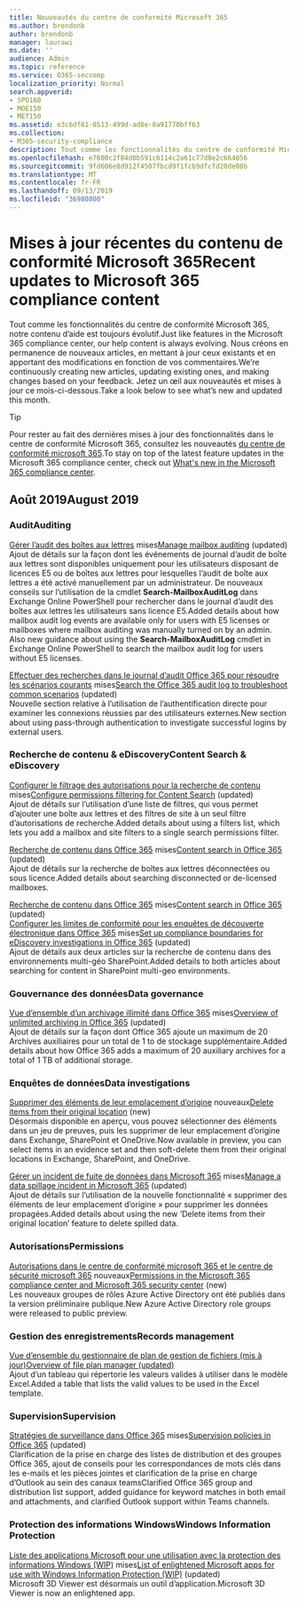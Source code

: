 ```yaml
---
title: Nouveautés du centre de conformité Microsoft 365
ms.author: brendonb
author: brendonb
manager: laurawi
ms.date: ''
audience: Admin
ms.topic: reference
ms.service: O365-seccomp
localization_priority: Normal
search.appverid:
- SPO160
- MOE150
- MET150
ms.assetid: e3c6df61-8513-499d-ad8e-8a91770bff63
ms.collection:
- M365-security-compliance
description: Tout comme les fonctionnalités du centre de conformité Microsoft 365, notre contenu d’aide est toujours évolutif. Nous créons en permanence de nouveaux articles, en mettant à jour ceux existants et en apportant des modifications en fonction de vos commentaires. Découvrez les nouveautés et mises à jour ce mois-ci.
ms.openlocfilehash: e7600c2f84d0b591c6114c2a61c77d8e2c664056
ms.sourcegitcommit: 9fd606e8d912f4507fbcd9f1fcb9dfcfd20de08b
ms.translationtype: MT
ms.contentlocale: fr-FR
ms.lasthandoff: 09/13/2019
ms.locfileid: "36980800"
---
```

# <a name="recent-updates-to-microsoft-365-compliance-content"></a><span data-ttu-id="cd5d3-105">Mises à jour récentes du contenu de conformité Microsoft 365</span><span class="sxs-lookup"><span data-stu-id="cd5d3-105">Recent updates to Microsoft 365 compliance content</span></span>

<span data-ttu-id="cd5d3-106">Tout comme les fonctionnalités du centre de conformité Microsoft 365, notre contenu d’aide est toujours évolutif.</span><span class="sxs-lookup"><span data-stu-id="cd5d3-106">Just like features in the Microsoft 365 compliance center, our help content is always evolving.</span></span> <span data-ttu-id="cd5d3-107">Nous créons en permanence de nouveaux articles, en mettant à jour ceux existants et en apportant des modifications en fonction de vos commentaires.</span><span class="sxs-lookup"><span data-stu-id="cd5d3-107">We’re continuously creating new articles, updating existing ones, and making changes based on your feedback.</span></span> <span data-ttu-id="cd5d3-108">Jetez un œil aux nouveautés et mises à jour ce mois-ci-dessous.</span><span class="sxs-lookup"><span data-stu-id="cd5d3-108">Take a look below to see what’s new and updated this month.</span></span>

> [!TIP]
> <span data-ttu-id="cd5d3-109">Pour rester au fait des dernières mises à jour des fonctionnalités dans le centre de conformité Microsoft 365, consultez les nouveautés [du centre de conformité microsoft 365](whats-new.md).</span><span class="sxs-lookup"><span data-stu-id="cd5d3-109">To stay on top of the latest feature updates in the Microsoft 365 compliance center, check out [What's new in the Microsoft 365 compliance center](whats-new.md).</span></span>

## <a name="august-2019"></a><span data-ttu-id="cd5d3-110">Août 2019</span><span class="sxs-lookup"><span data-stu-id="cd5d3-110">August 2019</span></span>

### <a name="auditing"></a><span data-ttu-id="cd5d3-111">Audit</span><span class="sxs-lookup"><span data-stu-id="cd5d3-111">Auditing</span></span>

<span data-ttu-id="cd5d3-112">[Gérer l’audit des boîtes aux lettres](enable-mailbox-auditing.md#more-information) mises</span><span class="sxs-lookup"><span data-stu-id="cd5d3-112">[Manage mailbox auditing](enable-mailbox-auditing.md#more-information) (updated)</span></span><br><span data-ttu-id="cd5d3-113">Ajout de détails sur la façon dont les événements de journal d’audit de boîte aux lettres sont disponibles uniquement pour les utilisateurs disposant de licences E5 ou de boîtes aux lettres pour lesquelles l’audit de boîte aux lettres a été activé manuellement par un administrateur. De nouveaux conseils sur l’utilisation de la cmdlet **Search-MailboxAuditLog** dans Exchange Online PowerShell pour rechercher dans le journal d’audit des boîtes aux lettres les utilisateurs sans licence E5.</span><span class="sxs-lookup"><span data-stu-id="cd5d3-113">Added details about how mailbox audit log events are available only for users with E5 licenses or mailboxes where mailbox auditing was manually turned on by an admin. Also new guidance about using the **Search-MailboxAuditLog** cmdlet in Exchange Online PowerShell to search the mailbox audit log for users without E5 licenses.</span></span>

<span data-ttu-id="cd5d3-114">[Effectuer des recherches dans le journal d’audit Office 365 pour résoudre les scénarios courants](auditing-troubleshooting-scenarios.md#investigate-why-there-was-a-successful-login-by-a-user-outside-your-organization) mises</span><span class="sxs-lookup"><span data-stu-id="cd5d3-114">[Search the Office 365 audit log to troubleshoot common scenarios](auditing-troubleshooting-scenarios.md#investigate-why-there-was-a-successful-login-by-a-user-outside-your-organization) (updated)</span></span><br><span data-ttu-id="cd5d3-115">Nouvelle section relative à l’utilisation de l’authentification directe pour examiner les connexions réussies par des utilisateurs externes.</span><span class="sxs-lookup"><span data-stu-id="cd5d3-115">New section about using pass-through authentication to investigate successful logins by external users.</span></span>

### <a name="content-search--ediscovery"></a><span data-ttu-id="cd5d3-116">Recherche de contenu & eDiscovery</span><span class="sxs-lookup"><span data-stu-id="cd5d3-116">Content Search & eDiscovery</span></span>

<span data-ttu-id="cd5d3-117">[Configurer le filtrage des autorisations pour la recherche de contenu](permissions-filtering-for-content-search.md#using-a-filters-list-to-combine-filter-types) mises</span><span class="sxs-lookup"><span data-stu-id="cd5d3-117">[Configure permissions filtering for Content Search](permissions-filtering-for-content-search.md#using-a-filters-list-to-combine-filter-types) (updated)</span></span><br><span data-ttu-id="cd5d3-118">Ajout de détails sur l’utilisation d’une liste de filtres, qui vous permet d’ajouter une boîte aux lettres et des filtres de site à un seul filtre d’autorisations de recherche.</span><span class="sxs-lookup"><span data-stu-id="cd5d3-118">Added details about using a filters list, which lets you add a mailbox and site filters to a single search permissions filter.</span></span>

<span data-ttu-id="cd5d3-119">[Recherche de contenu dans Office 365](content-search.md#searching-disconnected-or-de-licensed-mailboxes) mises</span><span class="sxs-lookup"><span data-stu-id="cd5d3-119">[Content search in Office 365](content-search.md#searching-disconnected-or-de-licensed-mailboxes) (updated)</span></span><br><span data-ttu-id="cd5d3-120">Ajout de détails sur la recherche de boîtes aux lettres déconnectées ou sous licence.</span><span class="sxs-lookup"><span data-stu-id="cd5d3-120">Added details about searching disconnected or de-licensed mailboxes.</span></span>

<span data-ttu-id="cd5d3-121">[Recherche de contenu dans Office 365](content-search.md#searching-for-content-in-a-sharepoint-multi-geo-environment) mises</span><span class="sxs-lookup"><span data-stu-id="cd5d3-121">[Content search in Office 365](content-search.md#searching-for-content-in-a-sharepoint-multi-geo-environment) (updated)</span></span><br>
<span data-ttu-id="cd5d3-122">[Configurer les limites de conformité pour les enquêtes de découverte électronique dans Office 365](set-up-compliance-boundaries.md#searching-and-exporting-content-in-multi-geo-environments) mises</span><span class="sxs-lookup"><span data-stu-id="cd5d3-122">[Set up compliance boundaries for eDiscovery investigations in Office 365](set-up-compliance-boundaries.md#searching-and-exporting-content-in-multi-geo-environments) (updated)</span></span><br><span data-ttu-id="cd5d3-123">Ajout de détails aux deux articles sur la recherche de contenu dans des environnements multi-géo SharePoint.</span><span class="sxs-lookup"><span data-stu-id="cd5d3-123">Added details to both articles about searching for content in SharePoint multi-geo environments.</span></span>

### <a name="data-governance"></a><span data-ttu-id="cd5d3-124">Gouvernance des données</span><span class="sxs-lookup"><span data-stu-id="cd5d3-124">Data governance</span></span>

<span data-ttu-id="cd5d3-125">[Vue d’ensemble d’un archivage illimité dans Office 365](unlimited-archiving.md#how-auto-expanding-archiving-works) mises</span><span class="sxs-lookup"><span data-stu-id="cd5d3-125">[Overview of unlimited archiving in Office 365](unlimited-archiving.md#how-auto-expanding-archiving-works) (updated)</span></span><br><span data-ttu-id="cd5d3-126">Ajout de détails sur la façon dont Office 365 ajoute un maximum de 20 Archives auxiliaires pour un total de 1 to de stockage supplémentaire.</span><span class="sxs-lookup"><span data-stu-id="cd5d3-126">Added details about how Office 365 adds a maximum of 20 auxiliary archives for a total of 1 TB of additional storage.</span></span>

### <a name="data-investigations"></a><span data-ttu-id="cd5d3-127">Enquêtes de données</span><span class="sxs-lookup"><span data-stu-id="cd5d3-127">Data investigations</span></span>

<span data-ttu-id="cd5d3-128">[Supprimer des éléments de leur emplacement d’origine](datainvestigations/delete-items-from-original-locations.md) nouveaux</span><span class="sxs-lookup"><span data-stu-id="cd5d3-128">[Delete items from their original location](datainvestigations/delete-items-from-original-locations.md) (new)</span></span><br><span data-ttu-id="cd5d3-129">Désormais disponible en aperçu, vous pouvez sélectionner des éléments dans un jeu de preuves, puis les supprimer de leur emplacement d’origine dans Exchange, SharePoint et OneDrive.</span><span class="sxs-lookup"><span data-stu-id="cd5d3-129">Now available in preview, you can select items in an evidence set and then soft-delete them from their original locations in Exchange, SharePoint, and OneDrive.</span></span>

<span data-ttu-id="cd5d3-130">[Gérer un incident de fuite de données dans Microsoft 365](datainvestigations/manage-data-spillage-incidents.md#step-4-delete-the-spilled-data) mises</span><span class="sxs-lookup"><span data-stu-id="cd5d3-130">[Manage a data spillage incident in Microsoft 365](datainvestigations/manage-data-spillage-incidents.md#step-4-delete-the-spilled-data) (updated)</span></span><br><span data-ttu-id="cd5d3-131">Ajout de détails sur l’utilisation de la nouvelle fonctionnalité « supprimer des éléments de leur emplacement d’origine » pour supprimer les données propagées.</span><span class="sxs-lookup"><span data-stu-id="cd5d3-131">Added details about using the new ‘Delete items from their original location’ feature to delete spilled data.</span></span>

### <a name="permissions"></a><span data-ttu-id="cd5d3-132">Autorisations</span><span class="sxs-lookup"><span data-stu-id="cd5d3-132">Permissions</span></span>

<span data-ttu-id="cd5d3-133">[Autorisations dans le centre de conformité microsoft 365 et le centre de sécurité microsoft 365](permissions-microsoft-365-compliance-security.md) nouveaux</span><span class="sxs-lookup"><span data-stu-id="cd5d3-133">[Permissions in the Microsoft 365 compliance center and Microsoft 365 security center](permissions-microsoft-365-compliance-security.md) (new)</span></span><br><span data-ttu-id="cd5d3-134">Les nouveaux groupes de rôles Azure Active Directory ont été publiés dans la version préliminaire publique.</span><span class="sxs-lookup"><span data-stu-id="cd5d3-134">New Azure Active Directory role groups were released to public preview.</span></span>

### <a name="records-management"></a><span data-ttu-id="cd5d3-135">Gestion des enregistrements</span><span class="sxs-lookup"><span data-stu-id="cd5d3-135">Records management</span></span>

[<span data-ttu-id="cd5d3-136">Vue d’ensemble du gestionnaire de plan de gestion de fichiers (mis à jour)</span><span class="sxs-lookup"><span data-stu-id="cd5d3-136">Overview of file plan manager (updated)</span></span>](file-plan-manager.md#export-all-existing-retention-labels-to-analyze-andor-perform-offline-reviews)<br><span data-ttu-id="cd5d3-137">Ajout d’un tableau qui répertorie les valeurs valides à utiliser dans le modèle Excel.</span><span class="sxs-lookup"><span data-stu-id="cd5d3-137">Added a table that lists the valid values to be used in the Excel template.</span></span>

### <a name="supervision"></a><span data-ttu-id="cd5d3-138">Supervision</span><span class="sxs-lookup"><span data-stu-id="cd5d3-138">Supervision</span></span>

<span data-ttu-id="cd5d3-139">[Stratégies de surveillance dans Office 365](supervision-policies.md) mises</span><span class="sxs-lookup"><span data-stu-id="cd5d3-139">[Supervision policies in Office 365](supervision-policies.md) (updated)</span></span><br><span data-ttu-id="cd5d3-140">Clarification de la prise en charge des listes de distribution et des groupes Office 365, ajout de conseils pour les correspondances de mots clés dans les e-mails et les pièces jointes et clarification de la prise en charge d’Outlook au sein des canaux teams</span><span class="sxs-lookup"><span data-stu-id="cd5d3-140">Clarified Office 365 group and distribution list support, added guidance for keyword matches in both email and attachments, and clarified Outlook support within Teams channels.</span></span>

### <a name="windows-information-protection"></a><span data-ttu-id="cd5d3-141">Protection des informations Windows</span><span class="sxs-lookup"><span data-stu-id="cd5d3-141">Windows Information Protection</span></span>

<span data-ttu-id="cd5d3-142">[Liste des applications Microsoft pour une utilisation avec la protection des informations Windows (WIP)](https://docs.microsoft.com/windows/security/information-protection/windows-information-protection/enlightened-microsoft-apps-and-wip) mises</span><span class="sxs-lookup"><span data-stu-id="cd5d3-142">[List of enlightened Microsoft apps for use with Windows Information Protection (WIP)](https://docs.microsoft.com/windows/security/information-protection/windows-information-protection/enlightened-microsoft-apps-and-wip) (updated)</span></span> <br><span data-ttu-id="cd5d3-143">Microsoft 3D Viewer est désormais un outil d’application.</span><span class="sxs-lookup"><span data-stu-id="cd5d3-143">Microsoft 3D Viewer is now an enlightened app.</span></span>
